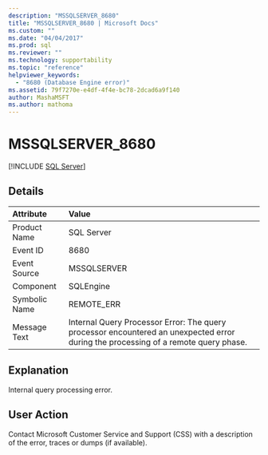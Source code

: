 ```yaml
---
description: "MSSQLSERVER_8680"
title: "MSSQLSERVER_8680 | Microsoft Docs"
ms.custom: ""
ms.date: "04/04/2017"
ms.prod: sql
ms.reviewer: ""
ms.technology: supportability
ms.topic: "reference"
helpviewer_keywords: 
  - "8680 (Database Engine error)"
ms.assetid: 79f7270e-e4df-4f4e-bc78-2dcad6a9f140
author: MashaMSFT
ms.author: mathoma
---
```

# MSSQLSERVER_8680
 [!INCLUDE [SQL Server](../../includes/applies-to-version/sqlserver.md)]
  
## Details  
  
| Attribute | Value |  
| :-------- | :---- |  
|Product Name|SQL Server|  
|Event ID|8680|  
|Event Source|MSSQLSERVER|  
|Component|SQLEngine|  
|Symbolic Name|REMOTE_ERR|  
|Message Text|Internal Query Processor Error: The query processor encountered an unexpected error during the processing of a remote query phase.|  
  
## Explanation  
Internal query processing error.  
  
## User Action  
Contact Microsoft Customer Service and Support (CSS) with a description of the error, traces or dumps (if available).  
  
